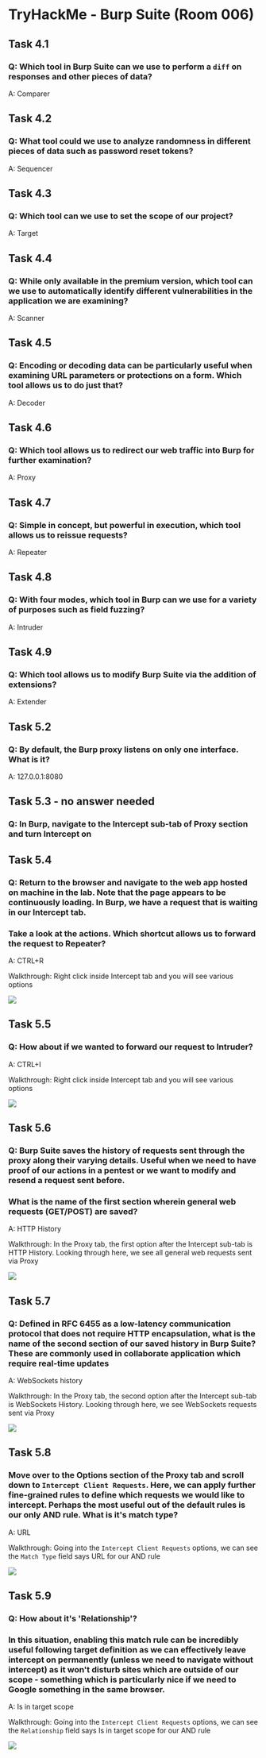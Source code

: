 #  TryHackMe - Burp Suite (Room 006)

## Task 4.1

### Q: Which tool in Burp Suite can we use to perform a `diff` on responses and other pieces of data?

A: Comparer

## Task 4.2

### Q: What tool could we use to analyze randomness in different pieces of data such as password reset tokens?

A: Sequencer

## Task 4.3

### Q: Which tool can we use to set the scope of our project?

A: Target

## Task 4.4

### Q: While only available in the premium version, which tool can we use to automatically identify different vulnerabilities in the application we are examining?

A: Scanner

## Task 4.5

### Q: Encoding or decoding data can be particularly useful when examining URL parameters or protections on a form. Which tool allows us to do just that?

A: Decoder

## Task 4.6

### Q: Which tool allows us to redirect our web traffic into Burp for further examination?

A: Proxy

## Task 4.7

### Q: Simple in concept, but powerful in execution, which tool allows us to reissue requests?

A: Repeater

## Task 4.8

### Q: With four modes, which tool in Burp can we use for a variety of purposes such as field fuzzing?

A: Intruder

## Task 4.9

### Q: Which tool allows us to modify Burp Suite via the addition of extensions?

A: Extender

## Task 5.2

### Q: By default, the Burp proxy listens on only one interface. What is it?

A: 127.0.0.1:8080

## Task 5.3 - no answer needed

### Q: In Burp, navigate to the Intercept sub-tab of Proxy section and turn Intercept on

## Task 5.4

### Q: Return to the browser and navigate to the web app hosted on machine in the lab. Note that the page appears to be continuously loading. In Burp, we have a request that is waiting in our Intercept tab. 
### Take a look at the actions. Which shortcut allows us to forward the request to Repeater?

A: CTRL+R

Walkthrough: Right click inside Intercept tab and you will see various options

![](/Burp%20Suite/images/repeater.png)

## Task 5.5

### Q: How about if we wanted to forward our request to Intruder?

A: CTRL+I

Walkthrough: Right click inside Intercept tab and you will see various options

![](/Burp%20Suite/images/intruder.png)

## Task 5.6

### Q: Burp Suite saves the history of requests sent through the proxy along their varying details. Useful when we need to have proof of our actions in a pentest or we want to modify and resend a request sent before. 

### What is the name of the first section wherein general web requests (GET/POST) are saved?

A: HTTP History

Walkthrough: In the Proxy tab, the first option after the Intercept sub-tab is HTTP History. Looking through here, we see all general web requests sent via Proxy

![](/Burp%20Suite/images/http_history.png)

## Task 5.7

### Q: Defined in RFC 6455 as a low-latency communication protocol that does not require HTTP encapsulation, what is the name of the second section of our saved history in Burp Suite? These are commonly used in collaborate application which require real-time updates

A: WebSockets history

Walkthrough: In the Proxy tab, the second option after the Intercept sub-tab is WebSockets History. Looking through here, we see WebSockets requests sent via Proxy

![](/Burp%20Suite/images/websockets_history.png)

## Task 5.8

### Move over to the Options section of the Proxy tab and scroll down to `Intercept Client Requests`. Here, we can apply further fine-grained rules to define which requests we would like to intercept. Perhaps the most useful out of the default rules is our only AND rule. What is it's match type?

A: URL

Walkthrough: Going into the `Intercept Client Requests` options, we can see the `Match Type` field says URL for our AND rule

![](/Burp%20Suite/images/and_rule.png)

## Task 5.9

### Q: How about it's 'Relationship'? 

### In this situation, enabling this match rule can be incredibly useful following target definition as we can effectively leave intercept on permanently (unless we need to navigate without intercept) as it won't disturb sites which are outside of our scope - something which is particularly nice if we need to Google something in the same browser.

A: Is in target scope

Walkthrough: Going into the `Intercept Client Requests` options, we can see the `Relationship` field says Is in target scope for our AND rule 

![](/Burp%20Suite/images/relationship.png)